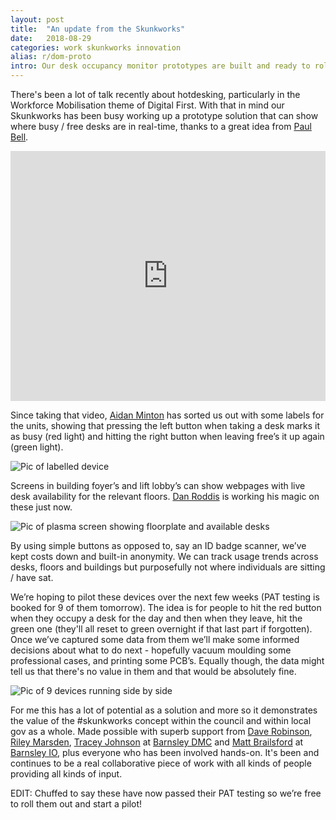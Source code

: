 ```yaml
---
layout: post
title:  "An update from the Skunkworks"
date:   2018-08-29
categories: work skunkworks innovation
alias: r/dom-proto
intro: Our desk occupancy monitor prototypes are built and ready to rollout after only three sessions putting them together.
---
```

​There's been a lot of talk recently about hotdesking, particularly in the Workforce Mobilisation theme of Digital First. With that in mind our Skunkworks has been busy working up a prototype solution that can show where busy / free desks are in real-time, thanks to a great idea from [Paul Bell](https://twitter.com/Paul81708531).

<iframe width="100%" height="400" src="https://www.youtube.com/embed/_M49EzU3EnU?rel=0&amp;showinfo=0" frameborder="0"></iframe> 

Since taking that video, [Aidan Minton](https://twitter.com/aidanminton) has sorted us out with some labels for the units, showing that pressing the left button when taking a desk marks it as busy (red light) and hitting the right button when leaving free’s it up again (green light).

![Pic of labelled device](https://pbs.twimg.com/media/DlxguWQWsAE2NFB.jpg)

Screens in building foyer’s and lift lobby’s can show webpages with live desk availability for the relevant floors. [Dan Roddis](https://twitter.com/thedanroddis) is working his magic on these just now.
   
![Pic of plasma screen showing floorplate and available desks](https://pbs.twimg.com/media/Dlxgu5gXsAAKZvb.jpg)

By using simple buttons as opposed to, say an ID badge scanner, we’ve kept costs down and built-in anonymity. We can track usage trends across desks, floors and buildings but purposefully not where individuals are sitting / have sat.

We’re hoping to pilot these devices over the next few weeks (PAT testing is booked for 9 of them tomorrow). The idea is for people to hit the red button when they occupy a desk for the day and then when they leave, hit the green one (they'll all reset to green overnight if that last part if forgotten). Once we’ve captured some data from them we’ll make some informed decisions about what to do next - hopefully vacuum moulding some professional cases, and printing some PCB’s. Equally though, the data might tell us that there's no value in them and that would be absolutely fine.

![Pic of 9 devices running side by side](https://pbs.twimg.com/media/DlxgvtkXsAA603H.jpg)

For me this has a lot of potential as a solution and more so it demonstrates the value of the #skunkworks concept within the council and within local gov as a whole. Made possible with superb support from [Dave Robinson](https://twitter.com/DavidRob2002), [Riley Marsden](https://twitter.com/rileymarsden), [Tracey Johnson](https://twitter.com/Cr8tveBarnsley) at [Barnsley DMC](https://www.barnsleydmc.co.uk) and [Matt Brailsford](https://twitter.com/mattbrailsford) at [Barnsley IO](https://barnsley.io), plus everyone who has been involved hands-on. It's been and continues to be a real collaborative piece of work with all kinds of people providing all kinds of input.

EDIT: Chuffed to say these have now passed their PAT testing so we’re free to roll them out and start a pilot!
